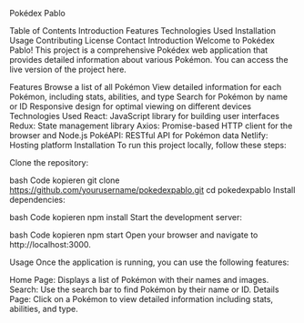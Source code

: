Pokédex Pablo

Table of Contents
Introduction
Features
Technologies Used
Installation
Usage
Contributing
License
Contact
Introduction
Welcome to Pokédex Pablo! This project is a comprehensive Pokédex web application that provides detailed information about various Pokémon. You can access the live version of the project here.

Features
Browse a list of all Pokémon
View detailed information for each Pokémon, including stats, abilities, and type
Search for Pokémon by name or ID
Responsive design for optimal viewing on different devices
Technologies Used
React: JavaScript library for building user interfaces
Redux: State management library
Axios: Promise-based HTTP client for the browser and Node.js
PokéAPI: RESTful API for Pokémon data
Netlify: Hosting platform
Installation
To run this project locally, follow these steps:

Clone the repository:

bash
Code kopieren
git clone https://github.com/yourusername/pokedexpablo.git
cd pokedexpablo
Install dependencies:

bash
Code kopieren
npm install
Start the development server:

bash
Code kopieren
npm start
Open your browser and navigate to http://localhost:3000.

Usage
Once the application is running, you can use the following features:

Home Page: Displays a list of Pokémon with their names and images.
Search: Use the search bar to find Pokémon by their name or ID.
Details Page: Click on a Pokémon to view detailed information including stats, abilities, and type.
